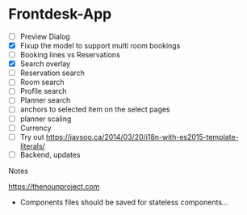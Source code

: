 # Frontdesk-App

- [ ] Preview Dialog
- [x] Fixup the model to support multi room bookings 
- [ ] Booking lines vs Reservations
- [x] Search overlay
- [ ] Reservation search
- [ ] Room search
- [ ] Profile search 
- [ ] Planner search
- [ ] anchors to selected item on the select pages
- [ ] planner scaling
- [ ] Currency
- [ ] Try out https://jaysoo.ca/2014/03/20/i18n-with-es2015-template-literals/
- [ ] Backend, updates

Notes

https://thenounproject.com
- Components files should be saved for stateless components...

